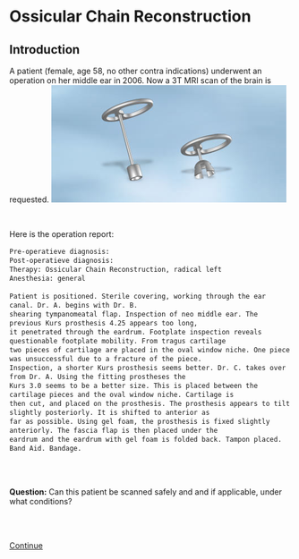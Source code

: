 # Ossicular Chain Reconstruction

## Introduction

A patient (female, age 58, no other contra indications) underwent an operation on her 
middle ear in 2006. Now a 3T MRI scan of the brain is requested.
![](tuebingen.jpg)

<br>
 
Here is the operation report:
<br>
```
Pre-operatieve diagnosis:
Post-operatieve diagnosis:
Therapy: Ossicular Chain Reconstruction, radical left
Anesthesia: general

Patient is positioned. Sterile covering, working through the ear canal. Dr. A. begins with Dr. B. 
shearing tympanomeatal flap. Inspection of neo middle ear. The previous Kurs prosthesis 4.25 appears too long, 
it penetrated through the eardrum. Footplate inspection reveals questionable footplate mobility. From tragus cartilage 
two pieces of cartilage are placed in the oval window niche. One piece was unsuccessful due to a fracture of the piece.
Inspection, a shorter Kurs prosthesis seems better. Dr. C. takes over from Dr. A. Using the fitting prostheses the 
Kurs 3.0 seems to be a better size. This is placed between the cartilage pieces and the oval window niche. Cartilage is 
then cut, and placed on the prosthesis. The prosthesis appears to tilt slightly posteriorly. It is shifted to anterior as 
far as possible. Using gel foam, the prosthesis is fixed slightly anteriorly. The fascia flap is then placed under the 
eardrum and the eardrum with gel foam is folded back. Tampon placed. Band Aid. Bandage. 
```

<br>
<br>

**Question:** Can this patient be scanned safely and and if applicable, under what conditions?

<br>
<br>

[Continue](case_part2.md)
